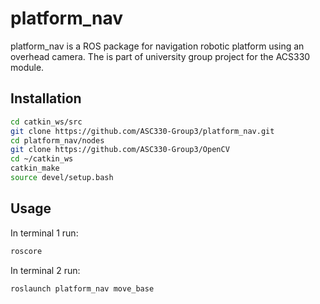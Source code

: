 # platform_nav

platform_nav is a ROS package for navigation robotic platform using an overhead camera.
The is part of university group project for the ACS330 module.

## Installation

```bash
cd catkin_ws/src
git clone https://github.com/ASC330-Group3/platform_nav.git
cd platform_nav/nodes
git clone https://github.com/ASC330-Group3/OpenCV
cd ~/catkin_ws
catkin_make
source devel/setup.bash

```

## Usage

In terminal 1 run:
```bash
roscore
```
In terminal 2 run:
```bash
roslaunch platform_nav move_base
```
